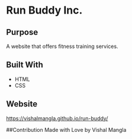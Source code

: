 # Run Buddy Inc.
## Purpose
A website that offers fitness training services.

## Built With
* HTML
* CSS

## Website
https://vishalmangla.github.io/run-buddy/

##Contribution
Made with Love by Vishal Mangla
